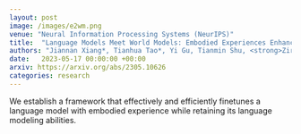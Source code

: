 ```yaml
---
layout: post
image: /images/e2wm.png
venue: "Neural Information Processing Systems (NeurIPS)"
title:  "Language Models Meet World Models: Embodied Experiences Enhance Language Models"
authors: "Jiannan Xiang*, Tianhua Tao*, Yi Gu, Tianmin Shu, <strong>Zirui Wang</strong>, Zichao Yang, Zhiting Hu"
date:   2023-05-17 00:00:00 +00:00
arxiv: https://arxiv.org/abs/2305.10626
categories: research
---
```

We establish a framework that effectively and efficiently finetunes a language model with embodied experience while retaining its language modeling abilities.
